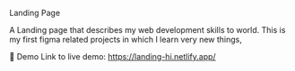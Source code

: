 Landing Page

A Landing page that describes my web development skills to world. This is my first figma related projects in which I learn very new things,

🚀 Demo Link to live demo: https://landing-hi.netlify.app/

